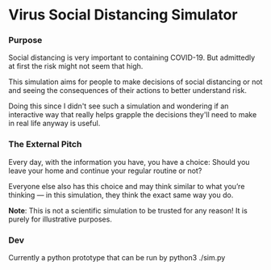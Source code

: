 # Virus Social Distancing Simulator

### Purpose
Social distancing is very important to containing COVID-19.
But admittedly at first the risk might not seem that high.

This simulation aims for people to make decisions of social
distancing or not and seeing the consequences of their
actions to better understand risk.

Doing this since I didn't see such a simulation and wondering
if an interactive way that really helps grapple the decisions
they'll need to make in real life anyway is useful.

### The External Pitch
Every day, with the information you have, you have a choice: Should you leave your home and continue your regular routine or not?

Everyone else also has this choice and may think similar to what you’re thinking — in this simulation, they think the exact same way you do.

**Note**: This is not a scientific simulation to be trusted for any reason! It is purely for illustrative purposes.

### Dev
Currently a python prototype that can be run by python3 ./sim.py
